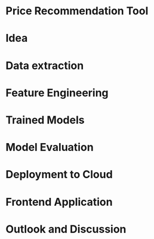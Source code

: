 # Price Recommendation Tool

# Idea


# Data extraction 


# Feature Engineering 


# Trained Models 


# Model Evaluation 


# Deployment to Cloud 


# Frontend Application 


# Outlook and Discussion
